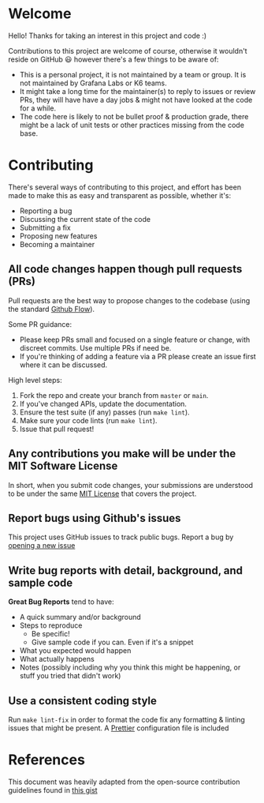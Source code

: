 # Welcome

Hello! Thanks for taking an interest in this project and code :)

Contributions to this project are welcome of course, otherwise it wouldn't reside on GitHub 😃 however there's a few things to be aware of:

- This is a personal project, it is not maintained by a team or group. It is not maintained by Grafana Labs or K6 teams.
- It might take a long time for the maintainer(s) to reply to issues or review PRs, they will have have a day jobs & might not have looked at the code for a while.
- The code here is likely to not be bullet proof & production grade, there might be a lack of unit tests or other practices missing from the code base.

# Contributing

There's several ways of contributing to this project, and effort has been made to make this as easy and transparent as possible, whether it's:

- Reporting a bug
- Discussing the current state of the code
- Submitting a fix
- Proposing new features
- Becoming a maintainer

## All code changes happen though pull requests (PRs)

Pull requests are the best way to propose changes to the codebase (using the standard [Github Flow](https://guides.github.com/introduction/flow/index.html)).

Some PR guidance:

- Please keep PRs small and focused on a single feature or change, with discreet commits. Use multiple PRs if need be.
- If you're thinking of adding a feature via a PR please create an issue first where it can be discussed.

High level steps:

1. Fork the repo and create your branch from `master` or `main`.
2. If you've changed APIs, update the documentation.
3. Ensure the test suite (if any) passes (run `make lint`).
4. Make sure your code lints (run `make lint`).
5. Issue that pull request!

## Any contributions you make will be under the MIT Software License

In short, when you submit code changes, your submissions are understood to be under the same [MIT License](http://choosealicense.com/licenses/mit/) that covers the project.

## Report bugs using Github's issues

This project uses GitHub issues to track public bugs. Report a bug by [opening a new issue](./issues/new/choose)

## Write bug reports with detail, background, and sample code

**Great Bug Reports** tend to have:

- A quick summary and/or background
- Steps to reproduce
  - Be specific!
  - Give sample code if you can. Even if it's a snippet
- What you expected would happen
- What actually happens
- Notes (possibly including why you think this might be happening, or stuff you tried that didn't work)

## Use a consistent coding style

Run `make lint-fix` in order to format the code fix any formatting & linting issues that might be present. A [Prettier](https://prettier.io/) configuration file is included

# References

This document was heavily adapted from the open-source contribution guidelines found in [this gist](https://gist.github.com/briandk/3d2e8b3ec8daf5a27a62)

